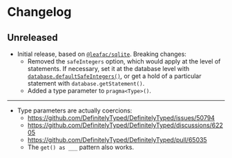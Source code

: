 # Changelog

## Unreleased

- Initial release, based on [`@leafac/sqlite`](https://www.npmjs.com/package/@leafac/sqlite). Breaking changes:
  - Removed the `safeIntegers` option, which would apply at the level of statements. If necessary, set it at the database level with [`database.defaultSafeIntegers()`](https://github.com/WiseLibs/better-sqlite3/blob/bd55c76c1520c7796aa9d904fe65b3fb4fe7aac0/docs/integer.md#getting-bigints-from-the-database), or get a hold of a particular statement with `database.getStatement()`.
  - Added a type parameter to `pragma<Type>()`.

---

- Type parameters are actually coercions:
  - <https://github.com/DefinitelyTyped/DefinitelyTyped/issues/50794>
  - <https://github.com/DefinitelyTyped/DefinitelyTyped/discussions/62205>
  - <https://github.com/DefinitelyTyped/DefinitelyTyped/pull/65035>
  - The `get() as ___` pattern also works.
